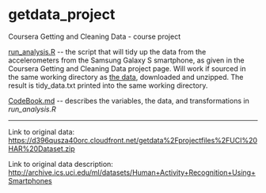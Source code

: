 getdata_project
===============

Coursera Getting and Cleaning Data - course project

[run_analysis.R](https://github.com/maroll/getdata_project/blob/master/run_analysis.R) -- the script that will tidy up the data from the accelerometers from the Samsung Galaxy S smartphone, as given in the Coursera Getting and Cleaning Data project page. 
Will work if sourced in the same working directory as [the data](https://d396qusza40orc.cloudfront.net/getdata%2Fprojectfiles%2FUCI%20HAR%20Dataset.zip), downloaded and unzipped. The result is tidy_data.txt printed into the same working directory.

[CodeBook.md](https://github.com/maroll/getdata_project/blob/master/CodeBook.md) -- describes the variables, the data, and transformations in _run_analysis.R_

------------------
Link to original data: https://d396qusza40orc.cloudfront.net/getdata%2Fprojectfiles%2FUCI%20HAR%20Dataset.zip

Link to original data description: http://archive.ics.uci.edu/ml/datasets/Human+Activity+Recognition+Using+Smartphones
